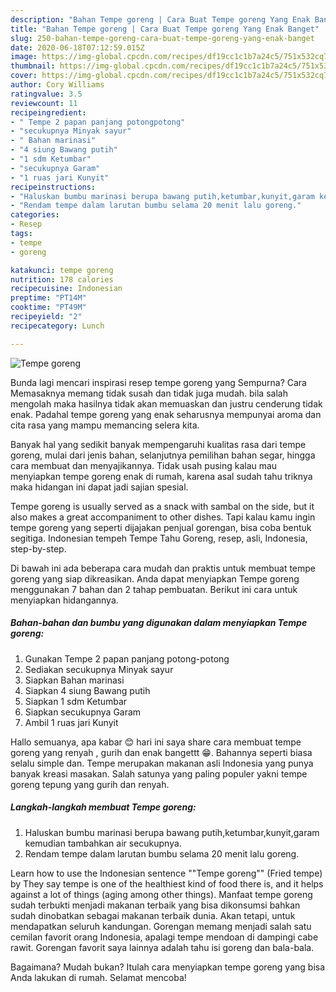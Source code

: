 ```yaml
---
description: "Bahan Tempe goreng | Cara Buat Tempe goreng Yang Enak Banget"
title: "Bahan Tempe goreng | Cara Buat Tempe goreng Yang Enak Banget"
slug: 250-bahan-tempe-goreng-cara-buat-tempe-goreng-yang-enak-banget
date: 2020-06-18T07:12:59.015Z
image: https://img-global.cpcdn.com/recipes/df19cc1c1b7a24c5/751x532cq70/tempe-goreng-foto-resep-utama.jpg
thumbnail: https://img-global.cpcdn.com/recipes/df19cc1c1b7a24c5/751x532cq70/tempe-goreng-foto-resep-utama.jpg
cover: https://img-global.cpcdn.com/recipes/df19cc1c1b7a24c5/751x532cq70/tempe-goreng-foto-resep-utama.jpg
author: Cory Williams
ratingvalue: 3.5
reviewcount: 11
recipeingredient:
- " Tempe 2 papan panjang potongpotong"
- "secukupnya Minyak sayur"
- " Bahan marinasi"
- "4 siung Bawang putih"
- "1 sdm Ketumbar"
- "secukupnya Garam"
- "1 ruas jari Kunyit"
recipeinstructions:
- "Haluskan bumbu marinasi berupa bawang putih,ketumbar,kunyit,garam kemudian tambahkan air secukupnya."
- "Rendam tempe dalam larutan bumbu selama 20 menit lalu goreng."
categories:
- Resep
tags:
- tempe
- goreng

katakunci: tempe goreng 
nutrition: 178 calories
recipecuisine: Indonesian
preptime: "PT14M"
cooktime: "PT49M"
recipeyield: "2"
recipecategory: Lunch

---
```



![Tempe goreng](https://img-global.cpcdn.com/recipes/df19cc1c1b7a24c5/751x532cq70/tempe-goreng-foto-resep-utama.jpg)

Bunda lagi mencari inspirasi resep tempe goreng yang Sempurna? Cara Memasaknya memang tidak susah dan tidak juga mudah. bila salah mengolah maka hasilnya tidak akan memuaskan dan justru cenderung tidak enak. Padahal tempe goreng yang enak seharusnya mempunyai aroma dan cita rasa yang mampu memancing selera kita.

Banyak hal yang sedikit banyak mempengaruhi kualitas rasa dari tempe goreng, mulai dari jenis bahan, selanjutnya pemilihan bahan segar, hingga cara membuat dan menyajikannya. Tidak usah pusing kalau mau menyiapkan tempe goreng enak di rumah, karena asal sudah tahu triknya maka hidangan ini dapat jadi sajian spesial.

Tempe goreng is usually served as a snack with sambal on the side, but it also makes a great accompaniment to other dishes. Tapi kalau kamu ingin tempe goreng yang seperti dijajakan penjual gorengan, bisa coba bentuk segitiga. Indonesian tempeh Tempe Tahu Goreng, resep, asli, Indonesia, step-by-step.


Di bawah ini ada beberapa cara mudah dan praktis untuk membuat tempe goreng yang siap dikreasikan. Anda dapat menyiapkan Tempe goreng menggunakan 7 bahan dan 2 tahap pembuatan. Berikut ini cara untuk menyiapkan hidangannya.

<!--inarticleads1-->

##### Bahan-bahan dan bumbu yang digunakan dalam menyiapkan Tempe goreng:

1. Gunakan  Tempe 2 papan panjang potong-potong
1. Sediakan secukupnya Minyak sayur
1. Siapkan  Bahan marinasi
1. Siapkan 4 siung Bawang putih
1. Siapkan 1 sdm Ketumbar
1. Siapkan secukupnya Garam
1. Ambil 1 ruas jari Kunyit


Hallo semuanya, apa kabar 😊 hari ini saya share cara membuat tempe goreng yang renyah , gurih dan enak bangettt 😁. Bahannya seperti biasa selalu simple dan. Tempe merupakan makanan asli Indonesia yang punya banyak kreasi masakan. Salah satunya yang paling populer yakni tempe goreng tepung yang gurih dan renyah. 

<!--inarticleads2-->

##### Langkah-langkah membuat Tempe goreng:

1. Haluskan bumbu marinasi berupa bawang putih,ketumbar,kunyit,garam kemudian tambahkan air secukupnya.
1. Rendam tempe dalam larutan bumbu selama 20 menit lalu goreng.


Learn how to use the Indonesian sentence &#34;&#34;Tempe goreng&#34;&#34; (Fried tempe) by They say tempe is one of the healthiest kind of food there is, and it helps against a lot of things (aging among other things). Manfaat tempe goreng sudah terbukti menjadi makanan terbaik yang bisa dikonsumsi bahkan sudah dinobatkan sebagai makanan terbaik dunia. Akan tetapi, untuk mendapatkan seluruh kandungan. Gorengan memang menjadi salah satu cemilan favorit orang Indonesia, apalagi tempe mendoan di dampingi cabe rawit. Gorengan favorit saya lainnya adalah tahu isi goreng dan bala-bala. 

Bagaimana? Mudah bukan? Itulah cara menyiapkan tempe goreng yang bisa Anda lakukan di rumah. Selamat mencoba!
